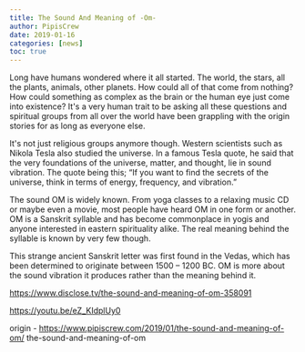 ```yaml
---
title: The Sound And Meaning of -Om-
author: PipisCrew
date: 2019-01-16
categories: [news]
toc: true
---
```


Long have humans wondered where it all started. The world, the stars, all the plants, animals, other planets. How could all of that come from nothing? How could something as complex as the brain or the human eye just come into existence? It's a very human trait to be asking all these questions and spiritual groups from all over the world have been grappling with the origin stories for as long as everyone else.

It's not just religious groups anymore though. Western scientists such as Nikola Tesla also studied the universe. In a famous Tesla quote, he said that the very foundations of the universe, matter, and thought, lie in sound vibration. The quote being this; “If you want to find the secrets of the universe, think in terms of energy, frequency, and vibration.”

The sound OM is widely known. From yoga classes to a relaxing music CD or maybe even a movie, most people have heard OM in one form or another. OM is a Sanskrit syllable and has become commonplace in yogis and anyone interested in eastern spirituality alike. The real meaning behind the syllable is known by very few though.

This strange ancient Sanskrit letter was first found in the Vedas, which has been determined to originate between 1500 – 1200 BC. OM is more about the sound vibration it produces rather than the meaning behind it. 

https://www.disclose.tv/the-sound-and-meaning-of-om-358091

https://youtu.be/eZ_KIdplUy0

origin - https://www.pipiscrew.com/2019/01/the-sound-and-meaning-of-om/ the-sound-and-meaning-of-om